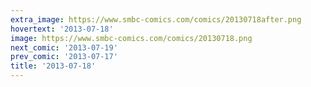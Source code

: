 ```yaml
---
extra_image: https://www.smbc-comics.com/comics/20130718after.png
hovertext: '2013-07-18'
image: https://www.smbc-comics.com/comics/20130718.png
next_comic: '2013-07-19'
prev_comic: '2013-07-17'
title: '2013-07-18'
---
```


